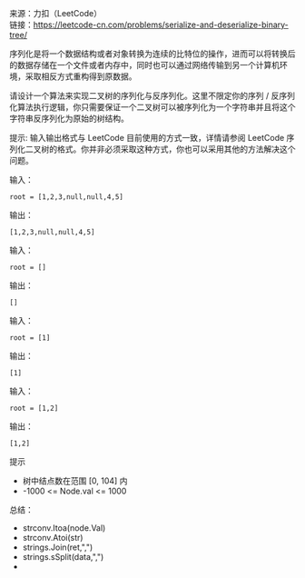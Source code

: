 
来源：力扣（LeetCode）  
链接：https://leetcode-cn.com/problems/serialize-and-deserialize-binary-tree/

序列化是将一个数据结构或者对象转换为连续的比特位的操作，进而可以将转换后的数据存储在一个文件或者内存中，同时也可以通过网络传输到另一个计算机环境，采取相反方式重构得到原数据。

请设计一个算法来实现二叉树的序列化与反序列化。这里不限定你的序列 / 反序列化算法执行逻辑，你只需要保证一个二叉树可以被序列化为一个字符串并且将这个字符串反序列化为原始的树结构。

提示: 输入输出格式与 LeetCode 目前使用的方式一致，详情请参阅 LeetCode 序列化二叉树的格式。你并非必须采取这种方式，你也可以采用其他的方法解决这个问题。


输入：
```
root = [1,2,3,null,null,4,5]
```
输出：
```
[1,2,3,null,null,4,5]
```

输入：
```
root = []
```
输出：
```
[]
```

输入：
```
root = [1]
```
输出：
```
[1]
```

输入：
```
root = [1,2]
```
输出：
```
[1,2]
```

提示
* 树中结点数在范围 [0, 104] 内
* -1000 <= Node.val <= 1000

总结：
* strconv.Itoa(node.Val)
* strconv.Atoi(str)
* strings.Join(ret,",")
* strings.sSplit(data,",")
* 

